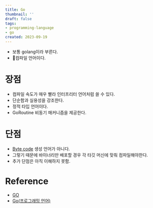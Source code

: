 ```yaml
---
title: Go
thumbnail: ''
draft: false
tags:
- programming-language
- go
created: 2023-09-19
---
```


* 보통 golang이라 부른다.
* 컴파일 언어이다.

# 장점

* 컴파일 속도가 매우 빨라 인터프리터 언어처럼 쓸 수 있다.
* 단순함과 실용성을 강조한다.
* 정적 타입 언어이다.
* GoRoutine 비동기 매커니즘을 제공한다.

# 단점

* [Byte code](Byte%20code.md) 생성 언어가 아니다.
* 그렇기 때문에 바이너리만 배포할 경우 각 타깃 머신에 맞춰 컴파일해야한다.
* 추가 단점은 아직 이해하지 못함.

# Reference

* [GO](https://go.dev/)
* [Go(프로그래밍 언어)](https://namu.wiki/w/Go(%ED%94%84%EB%A1%9C%EA%B7%B8%EB%9E%98%EB%B0%8D%20%EC%96%B8%EC%96%B4))
